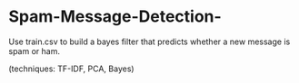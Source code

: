 # Spam-Message-Detection-



Use train.csv to build a bayes filter that predicts whether a new message is spam or ham.

(techniques: TF-IDF, PCA, Bayes) 
